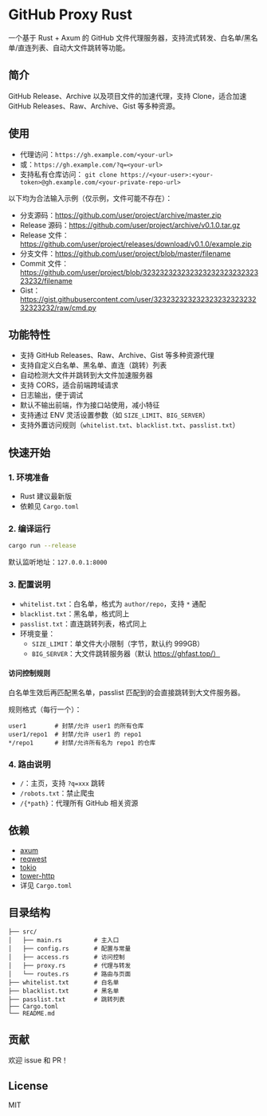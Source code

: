 # GitHub Proxy Rust

一个基于 Rust + Axum 的 GitHub 文件代理服务器，支持流式转发、白名单/黑名单/直连列表、自动大文件跳转等功能。

## 简介

GitHub Release、Archive 以及项目文件的加速代理，支持 Clone，适合加速 GitHub Releases、Raw、Archive、Gist 等多种资源。

## 使用

- 代理访问：`https://gh.example.com/<your-url>`
- 或：`https://gh.example.com/?q=<your-url>`
- 支持私有仓库访问：
  `git clone https://<your-user>:<your-token>@gh.example.com/<your-private-repo-url>`

以下均为合法输入示例（仅示例，文件可能不存在）：

- 分支源码：https://github.com/user/project/archive/master.zip
- Release 源码：https://github.com/user/project/archive/v0.1.0.tar.gz
- Release 文件：https://github.com/user/project/releases/download/v0.1.0/example.zip
- 分支文件：https://github.com/user/project/blob/master/filename
- Commit 文件：https://github.com/user/project/blob/32323232323232323232323232323232/filename
- Gist：https://gist.githubusercontent.com/user/32323232323232323232323232323232/raw/cmd.py

## 功能特性

- 支持 GitHub Releases、Raw、Archive、Gist 等多种资源代理
- 支持自定义白名单、黑名单、直连（跳转）列表
- 自动检测大文件并跳转到大文件加速服务器
- 支持 CORS，适合前端跨域请求
- 日志输出，便于调试
- 默认不输出前端，作为接口站使用，减小特征
- 支持通过 ENV 灵活设置参数（如 `SIZE_LIMIT`、`BIG_SERVER`）
- 支持外置访问规则（`whitelist.txt`、`blacklist.txt`、`passlist.txt`）

## 快速开始

### 1. 环境准备

- Rust 建议最新版
- 依赖见 `Cargo.toml`

### 2. 编译运行

```sh
cargo run --release
```

默认监听地址：`127.0.0.1:8000`

### 3. 配置说明

- `whitelist.txt`：白名单，格式为 `author/repo`，支持 `*` 通配
- `blacklist.txt`：黑名单，格式同上
- `passlist.txt`：直连跳转列表，格式同上
- 环境变量：
  - `SIZE_LIMIT`：单文件大小限制（字节，默认约 999GB）
  - `BIG_SERVER`：大文件跳转服务器（默认 https://ghfast.top/）

#### 访问控制规则

白名单生效后再匹配黑名单，passlist 匹配到的会直接跳转到大文件服务器。

规则格式（每行一个）：

```text
user1        # 封禁/允许 user1 的所有仓库
user1/repo1  # 封禁/允许 user1 的 repo1
*/repo1      # 封禁/允许所有名为 repo1 的仓库
```

### 4. 路由说明

- `/`：主页，支持 `?q=xxx` 跳转
- `/robots.txt`：禁止爬虫
- `/{*path}`：代理所有 GitHub 相关资源

## 依赖

- [axum](https://crates.io/crates/axum)
- [reqwest](https://crates.io/crates/reqwest)
- [tokio](https://crates.io/crates/tokio)
- [tower-http](https://crates.io/crates/tower-http)
- 详见 `Cargo.toml`

## 目录结构

```
├── src/
│   ├── main.rs         # 主入口
│   ├── config.rs       # 配置与常量
│   ├── access.rs       # 访问控制
│   ├── proxy.rs        # 代理与转发
│   └── routes.rs       # 路由与页面
├── whitelist.txt       # 白名单
├── blacklist.txt       # 黑名单
├── passlist.txt        # 跳转列表
├── Cargo.toml
└── README.md
```

## 贡献

欢迎 issue 和 PR！

## License

MIT
